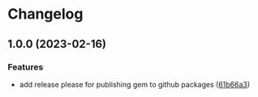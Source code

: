 # Changelog

## 1.0.0 (2023-02-16)


### Features

* add release please for publishing gem to github packages ([61b66a3](https://github.com/blake-education/hopscotch/commit/61b66a3d47b7952dde6f8497d7526207089b046b))
